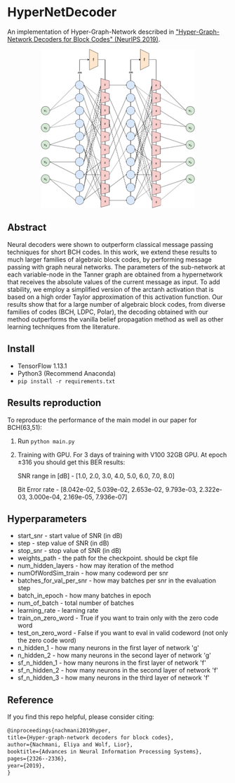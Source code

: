 # HyperNetDecoder

An implementation of Hyper-Graph-Network described in ["Hyper-Graph-Network Decoders for Block Codes" (NeurIPS 2019)](https://arxiv.org/abs/1909.09036).


<p align="center">
<img src="./arch_hyper.png" alt="Hyper-Graph-Network"
width="350px"></p>




## Abstract

Neural decoders were shown to outperform classical message passing techniques for short BCH codes. In this work, we extend these results to much larger families of algebraic block codes, by performing message passing with graph neural networks. The parameters of the sub-network at each variable-node in the Tanner graph are obtained from a hypernetwork that receives the absolute values of the current message as input. To add stability, we employ a simplified version of the arctanh activation that is based on a high order Taylor approximation of this activation function. Our results show that for a large number of algebraic block codes, from diverse families of codes (BCH, LDPC, Polar), the decoding obtained with our method outperforms the vanilla belief propagation method as well as other learning techniques from the literature.


## Install
- TensorFlow 1.13.1
- Python3 (Recommend Anaconda)
- `pip install -r requirements.txt`

## Results reproduction
To reproduce the performance of the main model in our paper for BCH(63,51):

1. Run `python main.py`
2. Training with GPU. For 3 days of training with V100 32GB GPU. At epoch ±316 you should get this BER results:

    SNR range in [dB] - [1.0, 2.0, 3.0, 4.0, 5.0, 6.0, 7.0, 8.0]
    
    Bit Error rate - [8.042e-02, 5.039e-02, 2.653e-02, 9.793e-03, 2.322e-03, 3.000e-04, 2.169e-05, 7.936e-07]


## Hyperparameters
- start_snr - start value of SNR (in dB)
- step - step value of SNR (in dB)
- stop_snr - stop value of SNR (in dB)
- weights_path - the path for the checkpoint. should be ckpt file
- num_hidden_layers - how may iteration of the method
- numOfWordSim_train - how many codeword per snr
- batches_for_val_per_snr - how may batches per snr in the evaluation step
- batch_in_epoch - how many batches in epoch
- num_of_batch - total number of batches
- learning_rate - learning rate
- train_on_zero_word - True if you want to train only with the zero code word
- test_on_zero_word - False if you want to eval in valid codeword (not only the zero code word)
- n_hidden_1 - how many neurons in the first layer of network 'g'
- n_hidden_2 - how many neurons in the second layer of network 'g'
- sf_n_hidden_1 - how many neurons in the first layer of network 'f'
- sf_n_hidden_2 - how many neurons in the second layer of network 'f'
- sf_n_hidden_3 - how many neurons in the third layer of network 'f'

## Reference
If you find this repo helpful, please consider citing:

    @inproceedings{nachmani2019hyper,
    title={Hyper-graph-network decoders for block codes},
    author={Nachmani, Eliya and Wolf, Lior},
    booktitle={Advances in Neural Information Processing Systems},
    pages={2326--2336},
    year={2019},
    }
